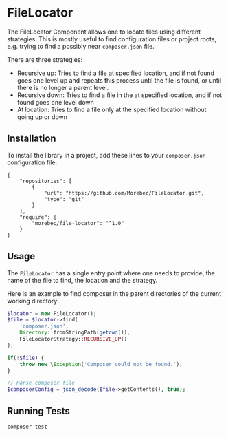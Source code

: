 # FileLocator
The FileLocator Component allows one to locate files using different strategies.
This is mostly useful to find configuration files or project roots, e.g. trying to find a possibly near `composer.json` file.

There are three strategies:
 * Recursive up: Tries to find a file at specified location, and if not found goes one level up and repeats this process until the file is found, or until there is no longer a parent level.
 * Recursive down: Tries to find a file in the at specified location, and if not found goes one level down
 * At location: Tries to find a file only at the specified location without going up or down

## Installation
To install the library in a project, add these lines to your `composer.json` configuration file:

```
{
    "repositories": [
        {
            "url": "https://github.com/Morebec/FileLocator.git",
            "type": "git"
        }
    ],
    "require": {
        "morebec/file-locator": "^1.0"
    }
}
```

## Usage
The `FileLocator` has a single entry point where one needs to provide, the name of the file to find, the location and the strategy. 

Here is an example to find composer in the parent directories of the current working directory:

```php
$locator = new FileLocator();
$file = $locator->find(
    'composer.json',
    Directory::fromStringPath(getcwd()),
    FileLocatorStrategy::RECURSIVE_UP()
);

if(!$file) {
    throw new \Exception('Composer could not be found.');
}

// Parse composer file
$composerConfig = json_decode($file->getContents(), true);
```


## Running Tests
```bash
composer test
```

